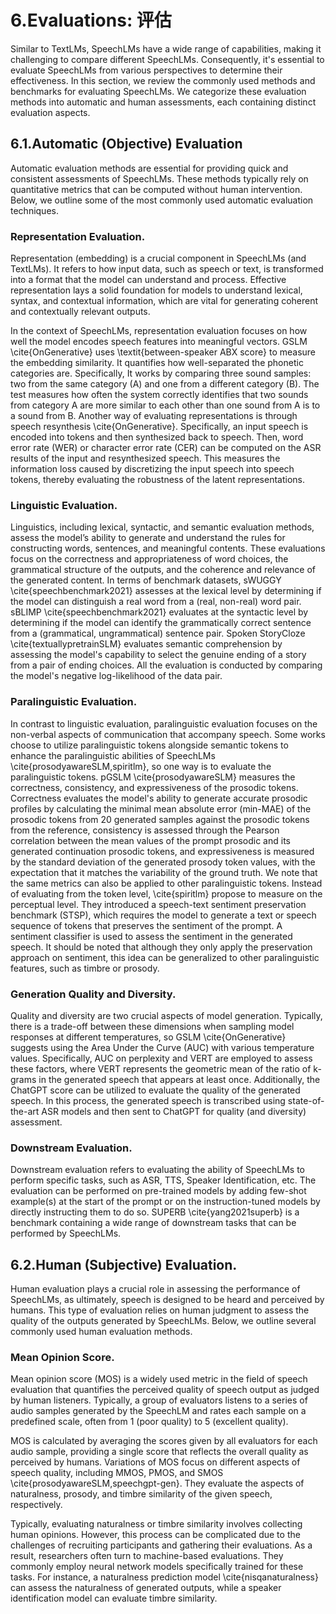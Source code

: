 # 6.Evaluations: 评估

Similar to TextLMs, SpeechLMs have a wide range of capabilities, making it challenging to compare different SpeechLMs. Consequently, it's essential to evaluate SpeechLMs from various perspectives to determine their effectiveness. In this section, we review the commonly used methods and benchmarks for evaluating SpeechLMs. We categorize these evaluation methods into automatic and human assessments, each containing distinct evaluation aspects.

## 6.1.Automatic (Objective) Evaluation

Automatic evaluation methods are essential for providing quick and consistent assessments of SpeechLMs. These methods typically rely on quantitative metrics that can be computed without human intervention. Below, we outline some of the most commonly used automatic evaluation techniques.

### Representation Evaluation.

Representation (embedding) is a crucial component in SpeechLMs (and TextLMs). It refers to how input data, such as speech or text, is transformed into a format that the model can understand and process. Effective representation lays a solid foundation for models to understand lexical, syntax, and contextual information, which are vital for generating coherent and contextually relevant outputs.

In the context of SpeechLMs, representation evaluation focuses on how well the model encodes speech features into meaningful vectors. GSLM \cite{OnGenerative} uses \textit{between-speaker ABX score} to measure the embedding similarity. It quantifies how well-separated the phonetic categories are. Specifically, It works by comparing three sound samples: two from the same category (A) and one from a different category (B). The test measures how often the system correctly identifies that two sounds from category A are more similar to each other than one sound from A is to a sound from B. Another way of evaluating representations is through speech resynthesis \cite{OnGenerative}. Specifically, an input speech is encoded into tokens and then synthesized back to speech. Then, word error rate (WER) or character error rate (CER) can be computed on the ASR results of the input and resynthesized speech. This measures the information loss caused by discretizing the input speech into speech tokens, thereby evaluating the robustness of the latent representations.

### Linguistic Evaluation.

Linguistics, including lexical, syntactic, and semantic evaluation methods, assess the model’s ability to generate and understand the rules for constructing words, sentences, and meaningful contents. These evaluations focus on the correctness and appropriateness of word choices, the grammatical structure of the outputs, and the coherence and relevance of the generated content. In terms of benchmark datasets, sWUGGY \cite{speechbenchmark2021} assesses at the lexical level by determining if the model can distinguish a real word from a (real, non-real) word pair. sBLIMP \cite{speechbenchmark2021} evaluates at the syntactic level by determining if the model can identify the grammatically correct sentence from a (grammatical, ungrammatical) sentence pair. Spoken StoryCloze \cite{textuallypretrainSLM} evaluates semantic comprehension by assessing the model's capability to select the genuine ending of a story from a pair of ending choices. All the evaluation is conducted by comparing the model's negative log-likelihood of the data pair.

### Paralinguistic Evaluation.

In contrast to linguistic evaluation, paralinguistic evaluation focuses on the non-verbal aspects of communication that accompany speech. Some works choose to utilize paralinguistic tokens alongside semantic tokens to enhance the paralinguistic abilities of SpeechLMs \cite{prosodyawareSLM,spiritlm}, so one way is to evaluate the paralinguistic tokens. pGSLM \cite{prosodyawareSLM} measures the correctness, consistency, and expressiveness of the prosodic tokens. Correctness evaluates the model's ability to generate accurate prosodic profiles by calculating the minimal mean absolute error (min-MAE) of the prosodic tokens from 20 generated samples against the prosodic tokens from the reference, consistency is assessed through the Pearson correlation between the mean values of the prompt prosodic and its generated continuation prosodic tokens, and expressiveness is measured by the standard deviation of the generated prosody token values, with the expectation that it matches the variability of the ground truth. We note that the same metrics can also be applied to other paralinguistic tokens. Instead of evaluating from the token level, \cite{spiritlm} propose to measure on the perceptual level. They introduced a speech-text sentiment preservation benchmark (STSP), which requires the model to generate a text or speech sequence of tokens that preserves the sentiment of the prompt. A sentiment classifier is used to assess the sentiment in the generated speech. It should be noted that although they only apply the preservation approach on sentiment, this idea can be generalized to other paralinguistic features, such as timbre or prosody.

### Generation Quality and Diversity.

Quality and diversity are two crucial aspects of model generation. Typically, there is a trade-off between these dimensions when sampling model responses at different temperatures, so GSLM \cite{OnGenerative} suggests using the Area Under the Curve (AUC) with various temperature values. Specifically, AUC on perplexity and VERT are employed to assess these factors, where VERT represents the geometric mean of the ratio of k-grams in the generated speech that appears at least once. Additionally, the ChatGPT score can be utilized to evaluate the quality of the generated speech. In this process, the generated speech is transcribed using state-of-the-art ASR models and then sent to ChatGPT for quality (and diversity) assessment.

### Downstream Evaluation.

Downstream evaluation refers to evaluating the ability of SpeechLMs to perform specific tasks, such as ASR, TTS, Speaker Identification, etc. The evaluation can be performed on pre-trained models by adding few-shot example(s) at the start of the prompt or on the instruction-tuned models by directly instructing them to do so. SUPERB \cite{yang2021superb} is a benchmark containing a wide range of downstream tasks that can be performed by SpeechLMs.

## 6.2.Human (Subjective) Evaluation.

Human evaluation plays a crucial role in assessing the performance of SpeechLMs, as ultimately, speech is designed to be heard and perceived by humans. This type of evaluation relies on human judgment to assess the quality of the outputs generated by SpeechLMs. Below, we outline several commonly used human evaluation methods.

### Mean Opinion Score.

Mean opinion score (MOS) is a widely used metric in the field of speech evaluation that quantifies the perceived quality of speech output as judged by human listeners. Typically, a group of evaluators listens to a series of audio samples generated by the SpeechLM and rates each sample on a predefined scale, often from 1 (poor quality) to 5 (excellent quality).

MOS is calculated by averaging the scores given by all evaluators for each audio sample, providing a single score that reflects the overall quality as perceived by humans. Variations of MOS focus on different aspects of speech quality, including MMOS, PMOS, and SMOS \cite{prosodyawareSLM,speechgpt-gen}. They evaluate the aspects of naturalness, prosody, and timbre similarity of the given speech, respectively.

Typically, evaluating naturalness or timbre similarity involves collecting human opinions. However, this process can be complicated due to the challenges of recruiting participants and gathering their evaluations. As a result, researchers often turn to machine-based evaluations. They commonly employ neural network models specifically trained for these tasks. For instance, a naturalness prediction model \cite{nisqanaturalness} can assess the naturalness of generated outputs, while a speaker identification model can evaluate timbre similarity.
